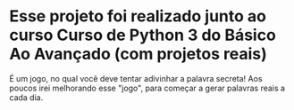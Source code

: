 # Esse projeto foi realizado junto ao curso Curso de Python 3 do Básico Ao Avançado (com projetos reais)
  É um jogo, no qual você deve tentar adivinhar a palavra secreta! 
  Aos poucos irei melhorando esse "jogo", para começar a gerar palavras reais a cada dia.
